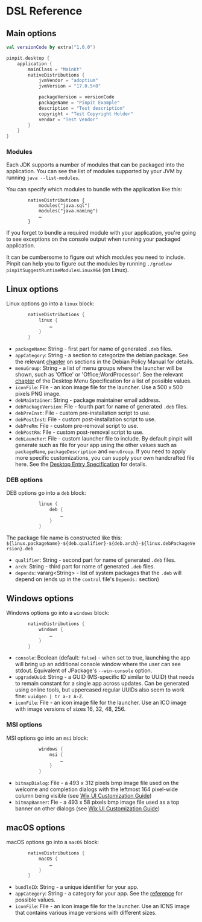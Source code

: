 # DSL Reference

## Main options

```kotlin
val versionCode by extra("1.0.0")

pinpit.desktop {
    application {
        mainClass = "MainKt"
        nativeDistributions {
            jvmVendor = "adoptium"
            jvmVersion = "17.0.5+8"

            packageVersion = versionCode
            packageName = "Pinpit Example"
            description = "Test description"
            copyright = "Test Copyright Holder"
            vendor = "Test Vendor"
        }
    }
}
```

### Modules

Each JDK supports a number of modules that can be packaged into the
application. You can see the list of modules supported by your JVM by
running `java --list-modules`.

You can specify which modules to bundle with the application like this:

```
        nativeDistributions {
            modules("java.sql")
            modules("java.naming")
            …
        }
```

If you forget to bundle a required module with your application, you're
going to see exceptions on the console output when running your packaged
application.

It can be cumbersome to figure out which modules you need to include.
Pinpit can help you to figure out the modules by running
`./gradlew pinpitSuggestRuntimeModulesLinuxX64` (on Linux).

## Linux options

Linux options go into a `linux` block:
```kotlin
        nativeDistributions {
            linux {
                …
            }
        }
```

* `packageName`: String - first part for name of generated `.deb` files.
* `appCategory`: String - a section to categorize the debian package.
   See the relevant [chapter](https://www.debian.org/doc/debian-policy/ch-archive.html#sections)
   on sections in the Debian Policy Manual for details.
* `menuGroup`: String - a list of menu groups where the launcher will be
   shown, such as 'Office' or 'Office;WordProcessor'. See the relevant
   [chapter](https://specifications.freedesktop.org/menu-spec/latest/apa.html)
   of the Desktop Menu Specification for a list of possible values.
* `iconFile`: File - an icon image file for the launcher.
   Use a 500 x 500 pixels PNG image.
* `debMaintainer`: String - package maintainer email address.
* `debPackageVersion`: File - fourth part for name of generated `.deb` files.
* `debPreInst`: File - custom pre-installation script to use.
* `debPostInst`: File - custom post-installation script to use.
* `debPreRm`: File - custom pre-removal script to use.
* `debPostRm`: File - custom post-removal script to use.
* `debLauncher`: File - custom launcher file to include. By default pinpit
  will generate such as file for your app using the other values such as
  `packageName`, `packageDescription` and `menuGroup`.
  If you need to apply more specific customizations, you can supply your
  own handcrafted file here. See the
  [Desktop Entry Specification](https://specifications.freedesktop.org/desktop-entry-spec/desktop-entry-spec-latest.html)
  for details.

### DEB options

DEB options go into a `deb` block:
```kotlin
            linux {
                deb {
                    …
                }
            }
```

The package file name is constructed like this:
`${linux.packageName}-${deb.qualifier}-${deb.arch}-${linux.debPackageVersion}.deb`

* `qualifier`: String - second part for name of generated `.deb` files.
* `arch`: String - third part for name of generated `.deb` files.
* `depends`: vararg\<String> - list of system packages that the `.deb` will
  depend on (ends up in the `control` file's `Depends:` section)

## Windows options

Windows options go into a `windows` block:
```kotlin
        nativeDistributions {
            windows {
                …
            }
        }
```

* `console`: Boolean (default: `false`) - when set to true, launching the
  app will bring up an additional console window where the user can see
  stdout. Equivalent of JPackage's `--win-console` option.
* `upgradeUuid`: String - a GUID (MS-specific ID similar to UUID) that needs to
  remain constant for a single app across updates.
  Can be generated using online tools, but uppercased regular UUIDs also seem to work fine: `uuidgen | tr a-z A-Z`.
* `iconFile`: File - an icon image file for the launcher.
   Use an ICO image with image versions of sizes 16, 32, 48, 256.

### MSI options

MSI options go into an `msi` block:
```kotlin
            windows {
                msi {
                    …
                }
            }
```

* `bitmapDialog`: File - a 493 x 312 pixels bmp image file used on the
  welcome and completion dialogs with the leftmost 164 pixel-wide column
  being visible
  (see [Wix UI Customization Guide](https://wixtoolset.org/docs/v3/wixui/wixui_customizations/#replacing-the-default-bitmaps))
* `bitmapBanner`: Fie - a 493 x 58 pixels bmp image file used as a top
  banner on other dialogs
  (see [Wix UI Customization Guide](https://wixtoolset.org/docs/v3/wixui/wixui_customizations/#replacing-the-default-bitmaps))

## macOS options

macOS options go into a `macOS` block:
```kotlin
        nativeDistributions {
            macOS {
                …
            }
        }
```

* `bundleID`: String - a unique identifier for your app.
* `appCategory`: String - a category for your app. See the
  [reference](https://developer.apple.com/documentation/bundleresources/information_property_list/lsapplicationcategorytype)
  for possible values.
* `iconFile`: File - an icon image file for the launcher.
   Use an ICNS image that contains various image versions with different sizes.
